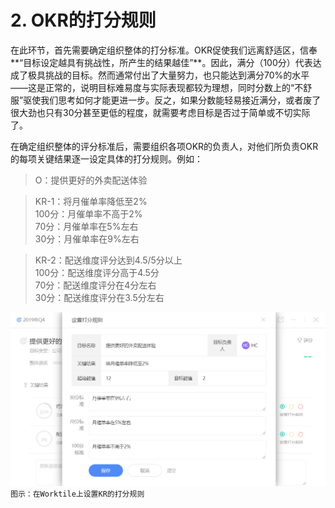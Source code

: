 # 2. OKR的打分规则

在此环节，首先需要确定组织整体的打分标准。OKR促使我们远离舒适区，信奉**“目标设定越具有挑战性，所产生的结果越佳”**。因此，满分（100分）代表达成了极具挑战的目标。然而通常付出了大量努力，也只能达到满分70%的水平——这是正常的，说明目标难易度与实际表现都较为理想，同时分数上的“不舒服”驱使我们思考如何才能更进一步。反之，如果分数能轻易接近满分，或者废了很大劲也只有30分甚至更低的程度，就需要考虑目标是否过于简单或不切实际了。

在确定组织整体的评分标准后，需要组织各项OKR的负责人，对他们所负责OKR的每项关键结果逐一设定具体的打分规则。例如：
> O：提供更好的外卖配送体验

> KR-1：将月催单率降低至2%  
> 100分：月催单率不高于2%  
> 70分：月催单率在5%左右  
> 30分：月催单率在9%左右  

> KR-2：配送维度评分达到4.5/5分以上  
> 100分：配送维度评分高于4.5分  
> 70分：配送维度评分在4分左右  
> 30分：配送维度评分在3.5分左右

![](/assets/rule.png)
`图示：在Worktile上设置KR的打分规则`